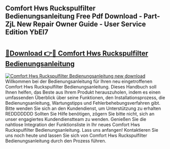 ## Comfort Hws Ruckspulfilter Bedienungsanleitung Free Pdf Download - Part-ZjL New Repair Owner Guide - User Service Edition YbEl7

# <h2><a href="http://df0oru.blite.top/?on=Comfort+Hws+Ruckspulfilter+Bedienungsanleitung">🔗Download 👉🔴 Comfort Hws Ruckspulfilter Bedienungsanleitung</a></h2>

[![Comfort Hws Ruckspulfilter Bedienungsanleitung new download](https://i.imgur.com/lujVjoI.png)](http://df0oru.blite.top/?on=Comfort+Hws+Ruckspulfilter+Bedienungsanleitung)
Willkommen bei der Bedienungsanleitung für Ihren neu eingetroffenen Comfort Hws Ruckspulfilter Bedienungsanleitung. Dieses Handbuch soll Ihnen helfen, das Beste aus Ihrem Produkt herauszuholen, indem es einen umfassenden Überblick über seine Funktionen, den Installationsprozess, die Bedienungsanleitung, Wartungstipps und Fehlerbehebungsverfahren gibt. Bitte wenden Sie sich an den Kundendienst, um Unterstützung zu erhalten REDDDDDDD Sollten Sie Hilfe benötigen, zögern Sie bitte nicht, sich an unser engagiertes Kundendienstteam zu wenden. Genießen Sie die nahtlose Integration der Funktionsliste in Ihr neues Comfort Hws Ruckspulfilter Bedienungsanleitung. Lass uns anfangen! Kontaktieren Sie uns noch heute und lassen Sie sich von Comfort Hws Ruckspulfilter Bedienungsanleitung durch den Prozess führen.
